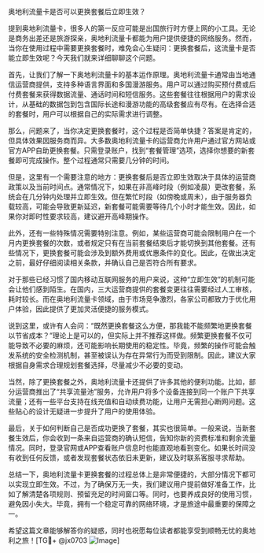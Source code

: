 奥地利流量卡是否可以更换套餐后立即生效？

提到奥地利流量卡，很多人的第一反应可能是出国旅行时方便上网的小工具。无论是商务出差还是旅游探亲，奥地利流量卡都能为用户提供便捷的网络服务。然而，当你在使用过程中需要更换套餐时，难免会心生疑问：更换套餐后，这流量卡是否能立即生效呢？今天我们就来详细聊聊这个问题。

首先，让我们了解一下奥地利流量卡的基本运作原理。奥地利流量卡通常由当地通信运营商提供，支持多种语言界面和多国漫游服务。用户可以通过购买预付费或后付费套餐来获得数据流量、通话时间和短信服务。这些套餐往往根据用户的需求设计，从基础的数据包到包含国际长途和漫游功能的高级套餐应有尽有。在选择合适的套餐时，用户可以根据自己的实际需求进行调整。

那么，问题来了，当你决定更换套餐时，这个过程是否简单快捷？答案是肯定的，但具体效果因服务商而异。大多数奥地利流量卡的运营商允许用户通过官方网站或官方APP自助更换套餐。只需登录账户，找到“套餐管理”选项，选择你想要的新套餐即可完成操作。整个过程通常只需要几分钟的时间。

但是，这里有一个需要注意的地方：更换套餐后是否立即生效取决于具体的运营商政策以及当前时间点。通常情况下，如果在非高峰时段（例如凌晨）更改套餐，系统会在几分钟内处理并立即生效。但在繁忙时段（如傍晚或周末），由于服务器负载较高，可能会导致更新延迟，新套餐可能需要等待几个小时才能生效。因此，如果你对即时性要求较高，建议避开高峰期操作。

此外，还有一些特殊情况需要特别注意。例如，某些运营商可能会限制用户在一个月内更换套餐的次数，或者规定只有在当前套餐结束后才能切换到其他套餐。还有些情况下，更换套餐可能会涉及到额外费用或优惠条件的变化。因此，在做出决定之前，最好仔细阅读相关条款，并确认自己是否符合所有要求。

对于那些已经习惯了国内移动互联网服务的用户来说，这种“立即生效”的机制可能会让他们感到陌生。在国内，三大运营商提供的套餐变更往往需要经过人工审核，耗时较长。而在奥地利流量卡领域，由于市场竞争激烈，各家公司都致力于优化用户体验，因此提供了更加灵活便捷的服务模式。

说到这里，或许有人会问：“既然更换套餐这么方便，那我能不能频繁地更换套餐以节省成本？”理论上是可以的，但实际上并不推荐这样做。频繁更换套餐不仅可能导致不必要的麻烦，还可能影响长期使用的稳定性。毕竟，频繁的操作可能会触发系统的安全检测机制，甚至被误认为存在异常行为而受到限制。因此，建议大家根据自身需求合理规划套餐选择，尽量减少不必要的变动。

当然，除了更换套餐之外，奥地利流量卡还提供了许多其他的便利功能。比如，部分运营商推出了“共享流量池”服务，允许用户将多个设备连接到同一个账户下共享流量；还有一些平台支持在线充值和自动续费功能，让用户无需担心断网问题。这些贴心的设计无疑进一步提升了用户的使用体验。

最后，关于如何判断自己是否成功更换了套餐，其实也很简单。一般来说，当新套餐生效后，你会收到一条来自运营商的确认短信，告知你新的资费标准和剩余流量情况。同时，登录官网或APP查看账户信息时也能直观地看到变化。如果长时间没有收到任何反馈，或者发现套餐状态依旧未更新，建议及时联系客服寻求帮助。

总结一下，奥地利流量卡更换套餐的过程总体上是非常便捷的，大部分情况下都可以实现立即生效。不过，为了确保万无一失，我们建议用户提前做好准备工作，比如了解清楚各项规则、预留充足的时间窗口等。同时，也要养成良好的使用习惯，避免因小失大。毕竟，拥有一个稳定可靠的网络环境，才是旅途中最重要的保障之一。

希望这篇文章能够解答你的疑惑，同时也祝愿每位读者都能享受到顺畅无忧的奥地利之旅！[TG💪+ @jx0703 ![Image](https://github.com/user-attachments/assets/dbca1d08-cadb-493c-b0ec-ad6f7a83f270)]
